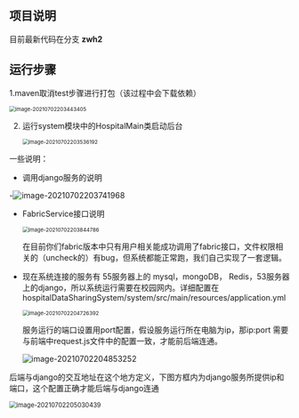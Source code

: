 ## 项目说明

目前最新代码在分支 **zwh2**

## 运行步骤

1.maven取消test步骤进行打包（该过程中会下载依赖）

<img src="https://i.loli.net/2021/07/02/6lUmx4fFWrZsEoD.png" alt="image-20210702203443405" style="zoom:67%;" />

2. 运行system模块中的HospitalMain类启动后台

   <img src="https://i.loli.net/2021/07/02/GO6KPs2ewN1q7Ia.png" alt="image-20210702203536192" style="zoom:67%;" />

一些说明：

- 调用django服务的说明

-![image-20210702203741968](https://i.loli.net/2021/07/02/trfOvkdQLYljBXU.png)

- FabricService接口说明

  <img src="https://i.loli.net/2021/07/02/awPWl3Db16tGsoi.png" alt="image-20210702203844786" style="zoom: 67%;" />

  在目前你们fabric版本中只有用户相关能成功调用了fabric接口，文件权限相关的（uncheck的）有bug，但系统都能正常跑，我们自己实现了一套逻辑。

- 现在系统连接的服务有 55服务器上的 mysql，mongoDB，
  Redis，53服务器上的django，所以系统运行需要在校园网内。详细配置在hospitalDataSharingSystem/system/src/main/resources/application.yml

  <img src="https://i.loli.net/2021/07/02/P6WJCmnD2oQYtcI.png" alt="image-20210702204726392" style="zoom:67%;" />

  服务运行的端口设置用port配置，假设服务运行所在电脑为ip，那ip:port 需要与前端中request.js文件中的配置一致，才能前后端连通。

  ![image-20210702204853252](https://i.loli.net/2021/07/02/FemMagTirvL7n39.png)

后端与django的交互地址在这个地方定义，下图方框内为django服务所提供ip和端口，这个配置正确才能后端与django连通

<img src="C:\Users\14287\AppData\Roaming\Typora\typora-user-images\image-20210702205030439.png" alt="image-20210702205030439" style="zoom:80%;" />

